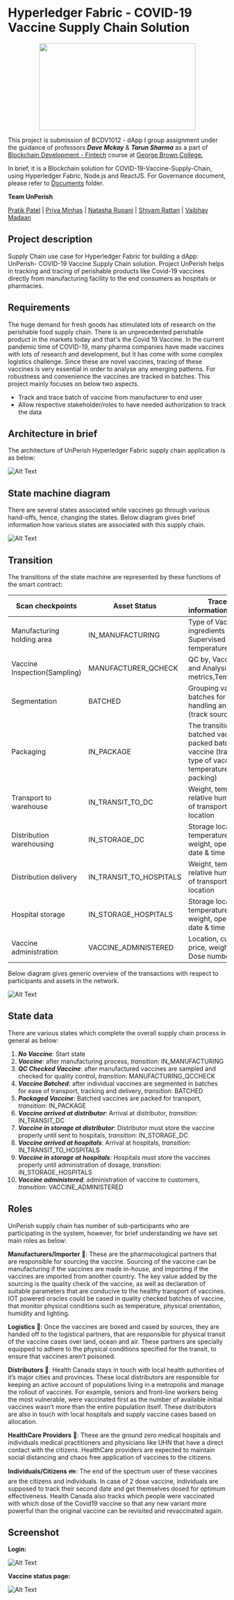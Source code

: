 #                                                     Hyperledger Fabric - COVID-19 Vaccine Supply Chain Solution

   
<p align="center">
  <img width="360" height="200" src="https://github.com/pratikit007/dAppI-Group_Project-COVID-19_Vaccine_Supply_Chain/blob/master/Images/Unperish_logo.PNG">
</p>


This project is submission of  BCDV1012 - dApp I group assignment under the guidance of professors **_Dave Mckay_** & **_Tarun Sharma_** as a part of [Blockchain Development - Fintech](https://www.georgebrown.ca/programs/blockchain-development-program-t175) course at [George Brown College.  
](https://www.georgebrown.ca/)

In brief, it is a Blockchain solution for COVID-19-Vaccine-Supply-Chain, using Hyperledger Fabric, Node.js and ReactJS. For Governance document, please refer to [Documents](https://github.com/pratikit007/dAppI-Group_Project-COVID-19_Vaccine_Supply_Chain/tree/master/Documents) folder.

**Team UnPerish**

   [Pratik Patel](https://github.com/pratikit007) | [Priya Minhas](https://github.com/priyaminhas) | [Natasha Rupani](https://github.com/natasha-rupani) | [Shivam Rattan](https://github.com/shivamrulz) | [Vaibhav Madaan](url)

## Project description

Supply Chain use case for Hyperledger Fabric for building a dApp:  UnPerish- COVID-19 Vaccine Supply Chain solution. Project UnPerish helps in tracking and tracing of perishable products like Covid-19 vaccines directly from manufacturing facility to the end consumers as hospitals or pharmacies.

## Requirements

The huge demand for fresh goods has stimulated lots of research on the perishable food supply chain. There is an unprecedented perishable product in the markets today and that's the Covid 19 Vaccine. In the current pandemic time of COVID-19, many pharma companies have made vaccines with lots of research and development, but it has come with some complex logistics challenge. Since these are novel vaccines, tracing of these vaccines is very essential in order to analyse any emerging patterns. For robustness and convenience the vaccines are tracked in batches. This project mainly focuses on below two aspects.


-	Track and trace batch of vaccine from manufacturer to end user
-	Allow respective stakeholder/roles to have needed authorization to track the data

## Architecture in brief

The architecture of UnPerish Hyperledger Fabric supply chain application is as below:

![Alt Text](https://github.com/pratikit007/dAppI-Group_Project-COVID-19_Vaccine_Supply_Chain/blob/master/Images/VC_Tracebility.png)

## State machine diagram

There are several states associated while vaccines go through various hand-offs, hence, changing the states. Below diagram gives brief information how various states are associated with this supply chain.

 ![Alt Text](https://github.com/pratikit007/dAppI-Group_Project-COVID-19_Vaccine_Supply_Chain/blob/master/Images/StateMachineDiagram.jpg)
 
## Transition 

The transitions of the state machine are represented by these functions of the smart contract:

| Scan checkpoints | Asset Status | Traceability information/Comments |
| --- | --- | --- |
| Manufacturing holding area | IN_MANUFACTURING | Type of Vaccine, ingredients used, Supervised by, storage temperature |
| Vaccine Inspection(Sampling) | MANUFACTURER_QCHECK | QC by, Vaccine Sealing and Analysis metrics,Temperature |
| Segmentation | BATCHED | Grouping vaccines in batches for further handling and delivery (track source ID) |
| Packaging | IN_PACKAGE | The transition from batched vaccine to packed batches of vaccine (track weight, type of vaccine, temperature, date of packing) |
| Transport to warehouse | IN_TRANSIT_TO_DC | Weight, temperature, relative humidity, mode of transport, current location |
| Distribution warehousing | IN_STORAGE_DC | Storage location, temperature, humidity, weight, operator ID, date & time |
| Distribution delivery | IN_TRANSIT_TO_HOSPITALS | Weight, temperature, relative humidity, mode of transport, current location |
| Hospital storage | IN_STORAGE_HOSPITALS | Storage location, temperature, humidity, weight, operator ID, date & time  |
| Vaccine administration | VACCINE_ADMINISTERED | Location, customer ID, price, weight, cashier, Dose number |



Below diagram gives generic overview of the transactions with respect to participants and assets in the network. 

 ![Alt Text](https://github.com/pratikit007/dAppI-Group_Project-COVID-19_Vaccine_Supply_Chain/blob/master/Images/Network_Components.png)

   
## State data 

There are various states which complete the overall supply chain process in general as below:


1. **_No Vaccine_**: Start state
2.	**_Vaccine_**: after manufacturing process, _transition_: IN_MANUFACTURING
3.	**_QC Checked Vaccine_**: after manufactured vaccines are sampled and checked for quality control, _transition_: MANUFACTURING_QCCHECK
4.	**_Vaccine Batched_**: after individual vaccines are segmented in batches for ease of transport, tracking and delivery, _transition_: BATCHED
5.	**_Packaged Vaccine_**: Batched vaccines are packed for transport, _transition_: IN_PACKAGE
6.	**_Vaccine arrived at distributor_**: Arrival at distributor, _transition_: IN_TRANSIT_DC
7.	**_Vaccine in storage at distributor_**: Distributor must store the vaccine properly until sent to hospitals, _transition_: IN_STORAGE_DC
8.	**_Vaccine arrived at hospitals_**: Arrival at hospitals, _transition_: IN_TRANSIT_TO_HOSPITALS
9.	**_Vaccine in storage at hospitals_**: Hospitals must store the vaccines properly until administration of dosage, _transition_: IN_STORAGE_HOSPITALS
10. **_Vaccine administered_**: administration of vaccine to customers, _transition_: VACCINE_ADMINISTERED

## Roles 

UnPerish supply chain has number of sub-participants who are participating in the system, however, for brief understanding we have set main roles as below: 

**Manufacturers/Importer** :syringe:: These are the pharmacological partners that are responsible for sourcing the vaccine. Sourcing of the vaccine can be manufacturing if the vaccines are made in-house, and importing if the vaccines are imported from another country. The key value added by the sourcing is the quality check of the vaccine, as well as declaration of suitable parameters that are conducive to the healthy transport of vaccines. IOT powered oracles could be cased in quality checked batches of vaccine, that monitor physical conditions such as temperature, physical orientation, humidity and lighting.

**Logistics** :truck:: Once the vaccines are boxed and cased by sources, they are handed off to the logistical partners, that are responsible for physical transit of the vaccine cases over land, ocean and air. These partners are specially equipped to adhere to the physical conditions specified for the transit, to ensure that vaccines aren’t poisoned.

**Distributors**  🏬: Health Canada stays in touch with local health authorities of it’s major cities and provinces. These local distributors are responsible for keeping an active account of populations living in a metropolis and manage the rollout of vaccines. For example, seniors and front-line workers being the most vulnerable, were vaccinated first as the number of available initial vaccines wasn’t more than the entire population itself. These distributors are also in touch with local hospitals and supply vaccine cases based on allocation.

**HealthCare Providers**  :hospital:: These are the ground zero medical hospitals and individuals medical practitioners and physicians like UHN that have a direct contact with the citizens. HealthCare providers are expected to maintain social distancing and chaos free application of vaccines to the citizens.

**Individuals/Citizens** :family:: The end of the spectrum user of these vaccines are the citizens and individuals. In case of 2 dose vaccine, individuals are supposed to track their second date and get themselves dosed for optimum effectiveness. Health Canada also tracks which people were vaccinated with which dose of the Covid19 vaccine so that any new variant more powerful than the original vaccine can be revisited and revaccinated again.

## Screenshot

**Login:**

 ![Alt Text](https://github.com/pratikit007/dAppI-Group_Project-COVID-19_Vaccine_Supply_Chain/blob/master/Images/login.png)
 
**Vaccine status page:**
 
 ![Alt Text](https://github.com/pratikit007/dAppI-Group_Project-COVID-19_Vaccine_Supply_Chain/blob/master/Images/vaccines.png)



